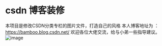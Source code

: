 # csdn 博客装修 
本项目是修改CSDN分类专栏的图片文件，打造自己的风格 
本人博客地址为 ：https://bamboo.blog.csdn.net/   欢迎各位大佬交流，给与小弟一些指导建议。 
![image](https://user-images.githubusercontent.com/48644114/116164205-ed346b80-a72b-11eb-87a6-054cb47066c0.png) 
